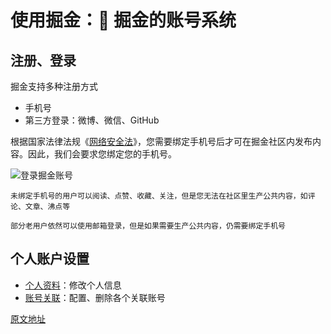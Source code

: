 # 使用掘金：👤 掘金的账号系统

## 注册、登录

掘金支持多种注册方式

* 手机号
* 第三方登录：微博、微信、GitHub

根据国家法律法规《[网络安全法](https://link.juejin.cn?target=http%3A%2F%2Fwww.cac.gov.cn%2F2016-11%2F07%2Fc_1119867116.htm "http://www.cac.gov.cn/2016-11/07/c_1119867116.htm")》，您需要绑定手机号后才可在掘金社区内发布内容。因此，我们会要求您绑定您的手机号。

![登录掘金账号](https://p3-juejin.byteimg.com/tos-cn-i-k3u1fbpfcp/0dd3149e7fb54f7ea88759d850be008b~tplv-k3u1fbpfcp-jj-mark:1512:0:0:0:q75.awebp)

```!
未绑定手机号的用户可以阅读、点赞、收藏、关注，但是您无法在社区里生产公共内容，如评论、文章、沸点等
```

```!
部分老用户依然可以使用邮箱登录，但是如果需要生产公共内容，仍需要绑定手机号
```

## 个人账户设置

* [个人资料](https://juejin.cn/user/settings/profile "https://juejin.cn/user/settings/profile")：修改个人信息
* [账号关联](https://juejin.cn/user/settings/account "https://juejin.cn/user/settings/account")：配置、删除各个关联账号

[原文地址](https://juejin.cn/book/6844733795329900551/section/6844733795376054285)